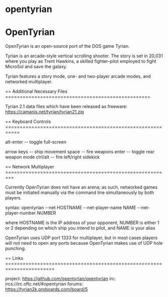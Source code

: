 # opentyrian
OpenTyrian
================================================================================

OpenTyrian is an open-source port of the DOS game Tyrian.

Tyrian is an arcade-style vertical scrolling shooter.  The story is set
in 20,031 where you play as Trent Hawkins, a skilled fighter-pilot employed
to fight MicroSol and save the galaxy.

Tyrian features a story mode, one- and two-player arcade modes, and networked
multiplayer.

== Additional Necessary Files ==================================================

Tyrian 2.1 data files which have been released as freeware:
  https://camanis.net/tyrian/tyrian21.zip

== Keyboard Controls ===========================================================

alt-enter      -- toggle full-screen

arrow keys     -- ship movement
space          -- fire weapons
enter          -- toggle rear weapon mode
ctrl/alt       -- fire left/right sidekick

== Network Multiplayer =========================================================

Currently OpenTyrian does not have an arena; as such, networked games must be
initiated manually via the command line simultaneously by both players.

syntax:
  opentyrian --net HOSTNAME --net-player-name NAME --net-player-number NUMBER

where HOSTNAME is the IP address of your opponent, NUMBER is either 1 or 2
depending on which ship you intend to pilot, and NAME is your alias

OpenTyrian uses UDP port 1333 for multiplayer, but in most cases players will
not need to open any ports because OpenTyrian makes use of UDP hole punching.

== Links =======================================================================

project: https://github.com/opentyrian/opentyrian
irc:     ircs://irc.oftc.net/#opentyrian
forums:  https://tyrian2k.proboards.com/board/5
